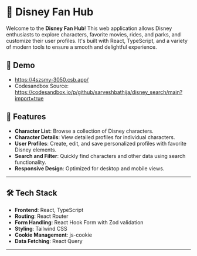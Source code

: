 # 🏰 Disney Fan Hub

Welcome to the **Disney Fan Hub**! This web application allows Disney enthusiasts to explore characters, favorite movies, rides, and parks, and customize their user profiles. It's built with React, TypeScript, and a variety of modern tools to ensure a smooth and delightful experience.

## 🚀 Demo

-   https://4szsmy-3050.csb.app/
-   Codesandbox Source: https://codesandbox.io/p/github/sarveshbathija/disney_search/main?import=true

## 🚀 Features

-   **Character List**: Browse a collection of Disney characters.
-   **Character Details**: View detailed profiles for individual characters.
-   **User Profiles**: Create, edit, and save personalized profiles with favorite Disney elements.
-   **Search and Filter**: Quickly find characters and other data using search functionality.
-   **Responsive Design**: Optimized for desktop and mobile views.

---

## 🛠️ Tech Stack

-   **Frontend**: React, TypeScript
-   **Routing**: React Router
-   **Form Handling**: React Hook Form with Zod validation
-   **Styling**: Tailwind CSS
-   **Cookie Management**: js-cookie
-   **Data Fetching**: React Query

---

